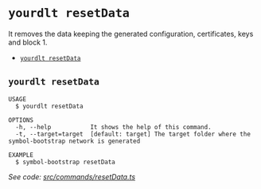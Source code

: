 `yourdlt resetData`
===================

It removes the data keeping the generated configuration, certificates, keys and block 1.

* [`yourdlt resetData`](#yourdlt-resetdata)

## `yourdlt resetData`

```
USAGE
  $ yourdlt resetData

OPTIONS
  -h, --help           It shows the help of this command.
  -t, --target=target  [default: target] The target folder where the symbol-bootstrap network is generated

EXAMPLE
  $ symbol-bootstrap resetData
```

_See code: [src/commands/resetData.ts](https://github.com/usingblockchain/yourdlt/blob/v0.4.3/src/commands/resetData.ts)_
